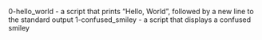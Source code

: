 0-hello_world -  a script that prints “Hello, World”, followed by a new line to the standard output
1-confused_smiley -  a script that displays a confused smiley

